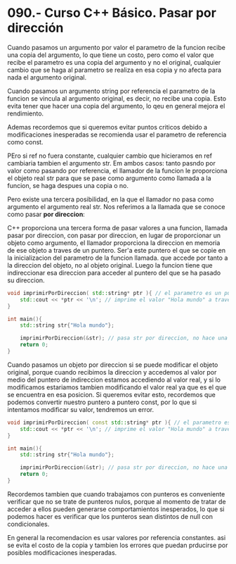 090.- Curso C++ Básico. Pasar por dirección
===


Cuando pasamos un argumento por valor el parametro de la funcion recibe una copia del argumento, lo que tiene un costo, pero como el valor que recibe el parametro es una copia del argumento y no el original, cualquier cambio que se haga al parametro se realiza en esa copia y no afecta para nada el argumento original.

Cuando pasamos un argumento string por referencia el parametro de la funcion se vincula al argumento original, es decir, no recibe una copia. Esto evita tener que hacer una copia del argumento, lo qeu en general mejora el rendimiento.

Ademas recordemos que si queremos evitar puntos criticos debido a modificaciones inesperadas se recomienda usar el parametro de referencia como const. 

PEro si ref no fuera constante, cualquier cambio que hicieramos en ref cambiaria tambien el argumento str. Em ambos casos: tanto pasndo por valor como pasando por referencia, el llamador de la funcion le proporciona el objeto real str para que se pase como argumento como llamada a la funcion, se haga despues una copia o no.

Pero existe una tercera posibilidad, en la que el llamador no pasa como argumento el argumento real str. 
Nos referimos a la llamada que se conoce como pasar **por direccion**:

C++ proporciona una tercera forma de pasar valores a una funcion, llamada pasar por direccion, con pasar por direccion, en lugar de proporcionar un objeto como argumento, el llamador proporciona la direccion en memoria de ese objeto a traves de un puntero. Ser'a este puntero el que se copie en la inicializacion del parametro de la funcion llamada. que accede por tanto a la direccion del objeto, no al objeto original. Luego la funcion tiene que indireccionar esa direccion para acceder al puntero del que se ha pasado su direccion.

```cpp
void imprimirPorDireccion( std::string* ptr ){ // el parametro es un puntero que contiene la direccion de str.
	std::cout << *ptr << '\n'; // imprime el valor "Hola mundo" a traves del puntero de indireccion.
}

int main(){
	std::string str{"Hola mundo"};

	imprimirPorDireccion(&str); // pasa str por direccion, no hace una copia
	return 0;
}
```

Cuando pasamos un objeto por direccion si se puede modificar el objeto original, porque cuando recibimos la direccion y accedemos al valor por medio del puntero de indireccion estamos accediendo al valor real, y si lo  modificamos estariamos tambien modificando el valor real ya que es el que se encuentra en esa posicion. Si queremos evitar esto, recordemos que podemos convertir nuestro puntero a puntero const, por lo que si intentamos modificar su valor, tendremos un error.

```cpp
void imprimirPorDireccion( const std::string* ptr ){ // el parametro es un puntero que contiene la direccion de str.
	std::cout << *ptr << '\n'; // imprime el valor "Hola mundo" a traves del puntero de indireccion.
}

int main(){
	std::string str{"Hola mundo"};

	imprimirPorDireccion(&str); // pasa str por direccion, no hace una copia
	return 0;
}
```

Recordemos tambien que cuando trabajamos con punteros es conveniente verificar que no se trate de punteros nulos, porque al momento de tratar de acceder a ellos pueden generarse comportamientos inesperados, lo que si podemos hacer es verificar que los punteros sean distintos de null con condicionales.

En general la recomendacion es usar valores por referencia constantes. asi se evita el costo de la copia y tambien los errores que puedan prducirse por posibles modificaciones inesperadas.